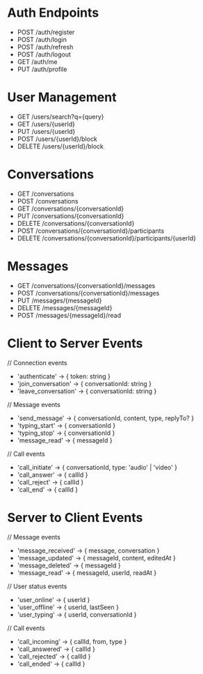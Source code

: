# Auth Endpoints
- POST /auth/register
- POST /auth/login
- POST /auth/refresh
- POST /auth/logout
- GET  /auth/me
- PUT  /auth/profile

# User Management
- GET    /users/search?q={query}
- GET    /users/{userId}
- PUT    /users/{userId}
- POST   /users/{userId}/block
- DELETE /users/{userId}/block

# Conversations
- GET    /conversations
- POST   /conversations
- GET    /conversations/{conversationId}
- PUT    /conversations/{conversationId}
- DELETE /conversations/{conversationId}
- POST   /conversations/{conversationId}/participants
- DELETE /conversations/{conversationId}/participants/{userId}

# Messages
- GET    /conversations/{conversationId}/messages
- POST   /conversations/{conversationId}/messages
- PUT    /messages/{messageId}
- DELETE /messages/{messageId}
- POST   /messages/{messageId}/read


# Client to Server Events
// Connection events
- 'authenticate' -> { token: string }
- 'join_conversation' -> { conversationId: string }
- 'leave_conversation' -> { conversationId: string }

// Message events
- 'send_message' -> { conversationId, content, type, replyTo? }
- 'typing_start' -> { conversationId }
- 'typing_stop' -> { conversationId }
- 'message_read' -> { messageId }

// Call events
- 'call_initiate' -> { conversationId, type: 'audio' | 'video' }
- 'call_answer' -> { callId }
- 'call_reject' -> { callId }
- 'call_end' -> { callId }


# Server to Client Events
// Message events
- 'message_received' -> { message, conversation }
- 'message_updated' -> { messageId, content, editedAt }
- 'message_deleted' -> { messageId }
- 'message_read' -> { messageId, userId, readAt }

// User status events
- 'user_online' -> { userId }
- 'user_offline' -> { userId, lastSeen }
- 'user_typing' -> { userId, conversationId }

// Call events
- 'call_incoming' -> { callId, from, type }
- 'call_answered' -> { callId }
- 'call_rejected' -> { callId }
- 'call_ended' -> { callId }